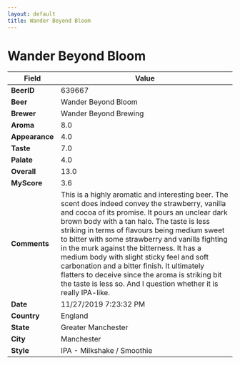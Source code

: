 ```yaml
---
layout: default
title: Wander Beyond Bloom
---
```


# Wander Beyond Bloom

| Field         | Value     |
|---------------|-----------|
| **BeerID** | 639667 |
| **Beer** | Wander Beyond Bloom |
| **Brewer** | Wander Beyond Brewing |
| **Aroma** | 8.0 |
| **Appearance** | 4.0 |
| **Taste** | 7.0 |
| **Palate** | 4.0 |
| **Overall** | 13.0 |
| **MyScore** | 3.6 |
| **Comments** | This is a highly aromatic and interesting beer. The scent does indeed convey the strawberry, vanilla and cocoa of its promise. It pours an unclear dark brown body with a tan halo. The taste is less striking in terms of flavours being medium sweet to bitter with some strawberry and vanilla fighting in the murk against the bitterness. It has a medium body with slight sticky feel and soft carbonation and a bitter finish. It ultimately flatters to deceive since the aroma is striking bit the taste is less so. And I question whether it is really IPA-like. |
| **Date** | 11/27/2019 7:23:32 PM |
| **Country** | England |
| **State** | Greater Manchester |
| **City** | Manchester |
| **Style** | IPA - Milkshake / Smoothie |
